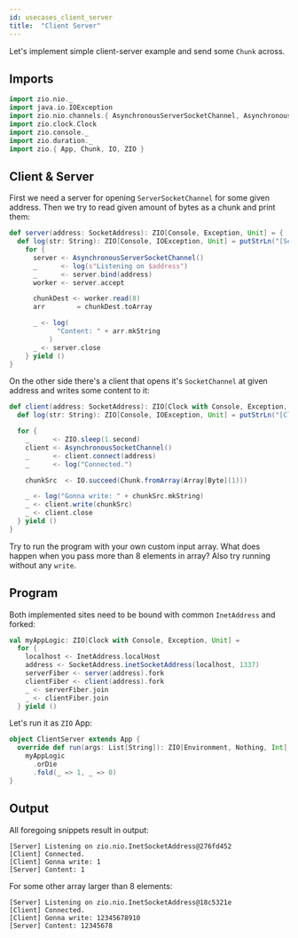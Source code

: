 ```yaml
---
id: usecases_client_server
title:  "Client Server"
---
```


Let's implement simple client-server example and send some `Chunk` across.

## Imports

```scala mdoc:silent
import zio.nio._
import java.io.IOException
import zio.nio.channels.{ AsynchronousServerSocketChannel, AsynchronousSocketChannel }
import zio.clock.Clock
import zio.console._
import zio.duration._
import zio.{ App, Chunk, IO, ZIO }
```

## Client & Server

First we need a server for opening `ServerSocketChannel` for some given address. Then we try to read 
given amount of bytes as a chunk and print them: 

```scala mdoc:silent
def server(address: SocketAddress): ZIO[Console, Exception, Unit] = {
  def log(str: String): ZIO[Console, IOException, Unit] = putStrLn("[Server] " + str)
    for {
      server <- AsynchronousServerSocketChannel()
      _      <- log(s"Listening on $address")
      _      <- server.bind(address)
      worker <- server.accept

      chunkDest <- worker.read(8)
      arr        = chunkDest.toArray

      _ <- log(
            "Content: " + arr.mkString
          )
      _ <- server.close
    } yield ()
}
```

On the other side there's a client that opens it's `SocketChannel` at given address and writes some content to it:

```scala mdoc:silent
def client(address: SocketAddress): ZIO[Clock with Console, Exception, Unit] = {
  def log(str: String): ZIO[Console, IOException, Unit] = putStrLn("[Client] " + str)

  for {
    _      <- ZIO.sleep(1.second)
    client <- AsynchronousSocketChannel()
    _      <- client.connect(address)
    _      <- log("Connected.")

    chunkSrc  <- IO.succeed(Chunk.fromArray(Array[Byte](1)))

    _ <- log("Gonna write: " + chunkSrc.mkString)
    _ <- client.write(chunkSrc)
    _ <- client.close
  } yield ()
}
```

Try to run the program with your own custom input array. What does happen when you pass more than 8 elements in array?
Also try running without any `write`.

## Program

Both implemented sites need to be bound with common `InetAddress` and forked:

```scala mdoc:silent
val myAppLogic: ZIO[Clock with Console, Exception, Unit] =
  for {
    localhost <- InetAddress.localHost
    address <- SocketAddress.inetSocketAddress(localhost, 1337)
    serverFiber <- server(address).fork
    clientFiber <- client(address).fork
    _ <- serverFiber.join
    _ <- clientFiber.join
  } yield ()
```

Let's run it as `ZIO` App:

```scala mdoc:silent
object ClientServer extends App {
  override def run(args: List[String]): ZIO[Environment, Nothing, Int] =
    myAppLogic
      .orDie
      .fold(_ => 1, _ => 0)
}
```

## Output

All foregoing snippets result in output:

```
[Server] Listening on zio.nio.InetSocketAddress@276fd452
[Client] Connected.
[Client] Gonna write: 1
[Server] Content: 1
```

For some other array larger than 8 elements:

```
[Server] Listening on zio.nio.InetSocketAddress@18c5321e
[Client] Connected.
[Client] Gonna write: 12345678910
[Server] Content: 12345678
```
